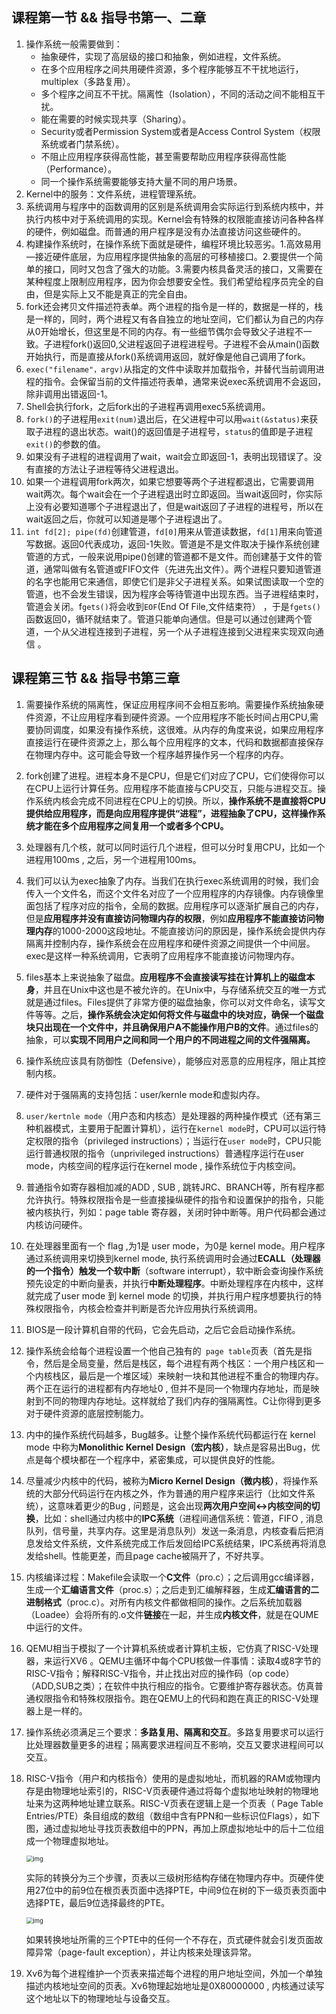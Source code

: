 ## 课程第一节 && 指导书第一、二章

1. 操作系统一般需要做到：
   + 抽象硬件，实现了高层级的接口和抽象，例如进程，文件系统。
   + 在多个应用程序之间共用硬件资源，多个程序能够互不干扰地运行，multiplex（多路复用）。
   + 多个程序之间互不干扰。隔离性（Isolation），不同的活动之间不能相互干扰。
   + 能在需要的时候实现共享（Sharing）。
   + Security或者Permission System或者是Access Control System（权限系统或者门禁系统）。
   + 不阻止应用程序获得高性能，甚至需要帮助应用程序获得高性能（Performance）。
   + 同一个操作系统需要能够支持大量不同的用户场景。
2. Kernel中的服务：文件系统，进程管理系统。
3. 系统调用与程序中的函数调用的区别是系统调用会实际运行到系统内核中，并执行内核中对于系统调用的实现。Kernel会有特殊的权限能直接访问各种各样的硬件，例如磁盘。而普通的用户程序是没有办法直接访问这些硬件的。
4. 构建操作系统时，在操作系统下面就是硬件，编程环境比较恶劣。1.高效易用—接近硬件底层，为应用程序提供抽象的高层的可移植接口。2.要提供一个简单的接口，同时又包含了强大的功能。3.需要内核具备灵活的接口，又需要在某种程度上限制应用程序，因为你会想要安全性。我们希望给程序员完全的自由，但是实际上又不能是真正的完全自由。
5. fork还会拷贝文件描述符表单。两个进程的指令是一样的，数据是一样的，栈是一样的，同时，两个进程又有各自独立的地址空间，它们都认为自己的内存从0开始增长，但这里是不同的内存。有一些细节偶尔会导致父子进程不一致。子进程fork()返回0,父进程返回子进程进程号。子进程不会从main()函数开始执行，而是直接从fork()系统调用返回，就好像是他自己调用了fork。
6. `exec("filename"，argv)`从指定的文件中读取并加载指令，并替代当前调用进程的指令。会保留当前的文件描述符表单，通常来说exec系统调用不会返回，除非调用出错返回-1。
7. Shell会执行fork，之后fork出的子进程再调用exec5系统调用。
8. `fork()`的子进程用`exit(num)`退出后，在父进程中可以用`wait(&status)`来获取子进程的退出状态。wait()的返回值是子进程号，`status`的值即是子进程`exit()`的参数的值。
9. 如果没有子进程的进程调用了wait，wait会立即返回-1，表明出现错误了。没有直接的方法让子进程等待父进程退出。
10. 如果一个进程调用fork两次，如果它想要等两个子进程都退出，它需要调用wait两次。每个wait会在一个子进程退出时立即返回。当wait返回时，你实际上没有必要知道哪个子进程退出了，但是wait返回了子进程的进程号，所以在wait返回之后，你就可以知道是哪个子进程退出了。
11. `int fd[2]; pipe(fd)`创建管道，`fd[0]`用来从管道读数据，`fd[1]`用来向管道写数据。返回0代表成功，返回-1失败。管道是不是文件取决于操作系统创建管道的方式，一般来说用pipe()创建的管道都不是文件。而创建基于文件的管道，通常叫做有名管道或FIFO文件（先进先出文件）。两个进程只要知道管道的名字也能用它来通信，即使它们是非父子进程关系。如果试图读取一个空的管道，也不会发生错误，因为程序会等待管道中出现东西。当子进程结束时，管道会关闭。f`gets()`将会收到`EOF`(End Of File,文件结束符） ，于是`fgets()`函数返回0，循环就结束了。管道只能单向通信。但是可以通过创建两个管道，一个从父进程连接到子进程，另一个从子进程连接到父进程来实现双向通信 。

## 课程第三节 && 指导书第三章

1. 需要操作系统的隔离性，保证应用程序间不会相互影响。需要操作系统抽象硬件资源，不让应用程序看到硬件资源。一个应用程序不能长时间占用CPU,需要协同调度，如果没有操作系统，这很难。从内存的角度来说，如果应用程序直接运行在硬件资源之上，那么每个应用程序的文本，代码和数据都直接保存在物理内存中。这可能会导致一个程序越界操作另一个程序的内存。
2. fork创建了进程。进程本身不是CPU，但是它们对应了CPU，它们使得你可以在CPU上运行计算任务。应用程序不能直接与CPU交互，只能与进程交互。操作系统内核会完成不同进程在CPU上的切换。所以，**操作系统不是直接将CPU提供给应用程序，而是向应用程序提供“进程”，进程抽象了CPU，这样操作系统才能在多个应用程序之间复用一个或者多个CPU。**
3. 处理器有几个核，就可以同时运行几个进程，但可以分时复用CPU，比如一个进程用100ms , 之后，另一个进程用100ms。
4. 我们可以认为exec抽象了内存。当我们在执行exec系统调用的时候，我们会传入一个文件名，而这个文件名对应了一个应用程序的内存镜像。内存镜像里面包括了程序对应的指令，全局的数据。应用程序可以逐渐扩展自己的内存，但是**应用程序并没有直接访问物理内存的权限**，例如**应用程序不能直接访问物理内存**的1000-2000这段地址。不能直接访问的原因是，操作系统会提供内存隔离并控制内存，操作系统会在应用程序和硬件资源之间提供一个中间层。exec是这样一种系统调用，它表明了应用程序不能直接访问物理内存。
5. files基本上来说抽象了磁盘。**应用程序不会直接读写挂在计算机上的磁盘本身**，并且在Unix中这也是不被允许的。在Unix中，与存储系统交互的唯一方式就是通过files。Files提供了非常方便的磁盘抽象，你可以对文件命名，读写文件等等。之后，**操作系统会决定如何将文件与磁盘中的块对应，确保一个磁盘块只出现在一个文件中，并且确保用户A不能操作用户B的文件**。通过files的抽象，可以**实现不同用户之间和同一个用户的不同进程之间的文件强隔离。**
6. 操作系统应该具有防御性（Defensive），能够应对恶意的应用程序，阻止其控制内核。
7. 硬件对于强隔离的支持包括：user/kernle mode和虚拟内存。
8. `user/kertnle mode`（用户态和内核态）是处理器的两种操作模式（还有第三种机器模式，主要用于配置计算机），运行在`kernel mode`时，CPU可以运行特定权限的指令（privileged instructions）；当运行在`user mode`时，CPU只能运行普通权限的指令（unprivileged instructions）普通程序运行在user mode，内核空间的程序运行在kernel mode ,  操作系统位于内核空间。
9. 普通指令如寄存器相加减的ADD , SUB , 跳转JRC、BRANCH等，所有程序都允许执行。特殊权限指令是一些直接操纵硬件的指令和设置保护的指令，只能被内核执行，列如：page table 寄存器，关闭时钟中断等。用户代码都会通过内核访问硬件。
10. 在处理器里面有一个 flag ,为1是 user mode，为0是 kernel mode。用户程序通过系统调用来切换到kernel mode, 执行系统调用时会通过**ECALL（处理器的一个指令）触发一个软中断**（software interrupt），软中断会查询操作系统预先设定的中断向量表，并执行**中断处理程序**。中断处理程序在内核中，这样就完成了user mode 到 kernel mode 的切换，并执行用户程序想要执行的特殊权限指令，内核会检查并判断是否允许应用执行系统调用。
11. BIOS是一段计算机自带的代码，它会先启动，之后它会启动操作系统。
12. 操作系统会给每个进程设置一个他自己独有的` page table`页表（首先是指令，然后是全局变量，然后是栈区，每个进程有两个栈区：一个用户栈区和一个内核栈区，最后是一个堆区域）来映射一块和其他进程不重合的物理内存。两个正在运行的进程都有内存地址0 , 但并不是同一个物理内存地址，而是映射到不同的物理内存地址。这样就给了我们内存的强隔离性。C让你得到更多对于硬件资源的底层控制能力。
13. 内中的操作系统代码越多，Bug越多。让整个操作系统代码都运行在 kernel mode 中称为**Monolithic Kernel Design（宏内核）**，缺点是容易出Bug，优点是每个模块都在一个程序中，紧密集成，可以提供良好的性能。
14. 尽量减少内核中的代码，被称为**Micro Kernel Design（微内核）**，将操作系统的大部分代码运行在内核之外，作为普通的用户程序来运行（比如文件系统），这意味着更少的Bug , 问题是，这会出现**两次用户空间<->内核空间的切换**，比如：shell通过内核中的**IPC系统**（进程间通信系统：管道，FIFO , 消息队列，信号量，共享内存。这里是消息队列）发送一条消息，内核查看后把消息发给文件系统，文件系统完成工作后发回给IPC系统结果，IPC系统再将消息发给shell。性能更差，而且page cache被隔开了，不好共享。
15. 内核编译过程：Makefile会读取一个**C文件**（pro.c）；之后调用gcc编译器，生成一个**汇编语言文件**（proc.s）；之后走到汇编解释器，生成**汇编语言的二进制格式**（proc.c）。对所有内核文件都做相同的操作。之后系统加载器（Loadee）会将所有的.o文件**链接**在一起，并生成**内核文件**，就是在QUME中运行的文件。
16. QEMU相当于模拟了一个计算机系统或者计算机主板，它仿真了RISC-V处理器，来运行XV6 。QEMU主循环中每个CPU核做一件事情：读取4或8字节的RISC-V指令；解释RISC-V指令，并止找出对应的操作码（op code）（ADD,SUB之类）；在软件中执行相应的指令。它要维护寄存器状态。仿真普通权限指令和特殊权限指令。跑在QEMU上的代码和跑在真正的RISC-V处理器上是一样的。
17. 操作系统必须满足三个要求：**多路复用、隔离和交互**。多路复用要求可以运行比处理器数量更多的进程；隔离要求进程间互不影响，交互又要求进程间可以交互。
18. RISC-V指令（用户和内核指令）使用的是虚拟地址，而机器的RAM或物理内存是由物理地址索引的，RISC-V页表硬件通过将每个虚拟地址映射的物理地址来为这两种地址建立联系。RISC-V页表在逻辑上是一个页表（ Page Table Entries/PTE）条目组成的数组（数组中含有PPN和一些标识位Flags），如下图，通过虚拟地址寻找页表数组中的PPN，再加上原虚拟地址中的后十二位组成一个物理虚拟地址。

	<img src="/home/origin/Code/repository/Note/All_picture/6.s081_note/p1-1669426857667-10.png" alt="img" style="zoom: 67%;" />

	实际的转换分为三个步骤，页表以三级树形结构存储在物理内存中。页硬件使用27位中的前9位在根页表页面中选择PTE，中间9位在树的下一级页表页面中选择PTE，最后9位选择最终的PTE。
	
	<img src="/home/origin/Code/repository/Note/All_picture/6.s081_note/p2.png" alt="img" style="zoom:67%;" />

	如果转换地址所需的三个PTE中的任何一个不存在，页式硬件就会引发页面故障异常（page-fault exception），并让内核来处理该异常。
	
19. Xv6为每个进程维护一个页表来描述每个进程的用户地址空间，外加一个单独描述内核地址空间的页表。Xv6物理起始地址是0X80000000 , 内核通过读写这个地址以下的物理地址与设备交互。































